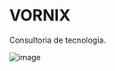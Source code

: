 # VORNIX
Consultoria de tecnologia.


![image](https://github.com/user-attachments/assets/707ec98b-bc45-46bb-8cda-bb1b5f541fff)
